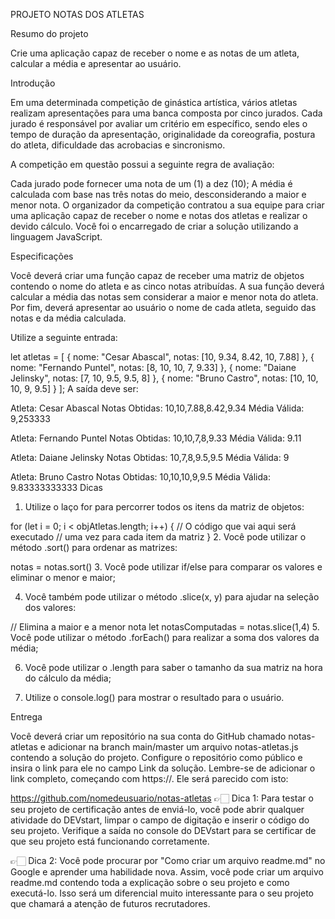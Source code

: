 PROJETO NOTAS DOS ATLETAS

Resumo do projeto

Crie uma aplicação capaz de receber o nome e as notas de um atleta, calcular a média e apresentar ao usuário.

Introdução

Em uma determinada competição de ginástica artística, vários atletas realizam apresentações para uma banca composta por cinco jurados. Cada jurado é responsável por avaliar um critério em específico, sendo eles o tempo de duração da apresentação, originalidade da coreografia, postura do atleta, dificuldade das acrobacias e sincronismo.

A competição em questão possui a seguinte regra de avaliação:

Cada jurado pode fornecer uma nota de um (1) a dez (10);
A média é calculada com base nas três notas do meio, desconsiderando a maior e menor nota.
O organizador da competição contratou a sua equipe para criar uma aplicação capaz de receber o nome e notas dos atletas e realizar o devido cálculo. Você foi o encarregado de criar a solução utilizando a linguagem JavaScript.

Especificações

Você deverá criar uma função capaz de receber uma matriz de objetos contendo o nome do atleta e as cinco notas atribuídas. A sua função deverá calcular a média das notas sem considerar a maior e menor nota do atleta. Por fim, deverá apresentar ao usuário o nome de cada atleta, seguido das notas e da média calculada.

Utilize a seguinte entrada:

let atletas = [
 {
   nome: "Cesar Abascal",
   notas: [10, 9.34, 8.42, 10, 7.88]
 },
 {
   nome: "Fernando Puntel",
   notas:  [8, 10, 10, 7, 9.33]
 },
 {
   nome: "Daiane Jelinsky",
   notas: [7, 10, 9.5, 9.5, 8]
 },
 {
   nome: "Bruno Castro",
   notas: [10, 10, 10, 9, 9.5]
 }
];
A saída deve ser:

Atleta: Cesar Abascal
Notas Obtidas: 10,10,7.88,8.42,9.34
Média Válida: 9,253333

Atleta: Fernando Puntel
Notas Obtidas: 10,10,7,8,9.33
Média Válida: 9.11

Atleta: Daiane Jelinsky
Notas Obtidas: 10,7,8,9.5,9.5
Média Válida: 9

Atleta: Bruno Castro
Notas Obtidas: 10,10,10,9,9.5
Média Válida: 9.83333333333
Dicas

1. Utilize o laço for para percorrer todos os itens da matriz de objetos:

for (let i = 0; i < objAtletas.length; i++) {
    // O código que vai aqui será executado
    // uma vez para cada item da matriz
}
2. Você pode utilizar o método .sort() para ordenar as matrizes:

notas = notas.sort()
3. Você pode utilizar if/else para comparar os valores e eliminar o menor e maior;

4. Você também pode utilizar o método .slice(x, y) para ajudar na seleção dos valores:

// Elimina a maior e a menor nota
let notasComputadas = notas.slice(1,4)
5. Você pode utilizar o método .forEach() para realizar a soma dos valores da média;

6. Você pode utilizar o .length para saber o tamanho da sua matriz na hora do cálculo da média;

7. Utilize o console.log() para mostrar o resultado para o usuário.

Entrega

Você deverá criar um repositório na sua conta do GitHub chamado notas-atletas e adicionar na branch main/master um arquivo notas-atletas.js contendo a solução do projeto. Configure o repositório como público e insira o link para ele no campo Link da solução. Lembre-se de adicionar o link completo, começando com https://. Ele será parecido com isto:

https://github.com/nomedeusuario/notas-atletas
👉🏻 Dica 1: Para testar o seu projeto de certificação antes de enviá-lo, você pode abrir qualquer atividade do DEVstart, limpar o campo de digitação e inserir o código do seu projeto. Verifique a saída no console do DEVstart para se certificar de que seu projeto está funcionando corretamente.

👉🏻 Dica 2: Você pode procurar por "Como criar um arquivo readme.md" no Google e aprender uma habilidade nova. Assim, você pode criar um arquivo readme.md contendo toda a explicação sobre o seu projeto e como executá-lo. Isso será um diferencial muito interessante para o seu projeto que chamará a atenção de futuros recrutadores.
